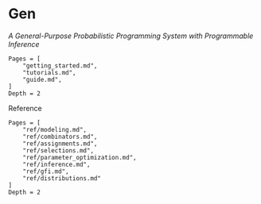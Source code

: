 # Gen

*A General-Purpose Probabilistic Programming System with Programmable Inference*

```@contents
Pages = [
    "getting_started.md",
    "tutorials.md",
    "guide.md",
]
Depth = 2
```

Reference
```@contents
Pages = [
    "ref/modeling.md",
    "ref/combinators.md",
    "ref/assignments.md",
    "ref/selections.md",
    "ref/parameter_optimization.md",
    "ref/inference.md",
    "ref/gfi.md",
    "ref/distributions.md"
]
Depth = 2
```
